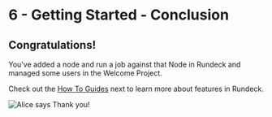 # 6 - Getting Started - Conclusion

## Congratulations!

You've added a node and run a job against that Node in Rundeck and managed some users in the Welcome Project.

Check out the [How To Guides](/learning/howto/overview.md) next to learn more about features in Rundeck.



![Alice says Thank you!](<https://www.rundeck.com/hubfs/alice-1.svg>)

